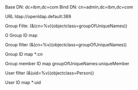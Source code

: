 
Base DN: dc=ibm,dc=com
Bind DN: cn=admin,dc=ibm,dc=com

URL ldap://openldap.default:389

Group Filte: (&(cn=%v)(objectclass=groupOfUniqueNames))

G
Group ID map



Group filter
(&(cn=%v)(objectclass=groupOfUniqueNames))

Group ID map
*:cn

Group member ID map
groupOfUniqueNames:uniqueMember

User filter
(&(uid=%v)(objectclass=Person))

User ID map
*:uid
